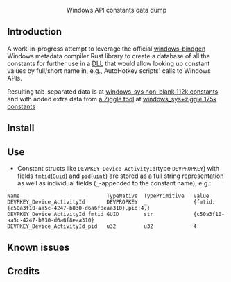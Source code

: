 <p align="center">
Windows API constants data dump
<br>
</p>

<p align="center">  
</p>


## Introduction
A work-in-progress attempt to leverage the official [windows-bindgen](https://crates.io/crates/windows-bindgen) Windows metadata compiler Rust library to create a database of all the constants for further use in a [DLL](https://github.com/eugenesvk/winAPIconst/) that would allow looking up constant values by full/short name in, e.g., AutoHotkey scripts' calls to Windows APIs.

Resulting tab-separated data is at [windows_sys non-blank 112k constants](../../raw/data/data/winConst_Valid_112k.txt.rar) and with added extra data from [a Ziggle tool](https://www.autohotkey.com/boards/viewtopic.php?f=83&t=99581) at [windows_sys+ziggle 175k constants](../../raw/data/data/winConst_Valid_ziggle_175k.rar)

## Install

## Use

- Constant structs like `DEVPKEY_Device_ActivityId`(type `DEVPROPKEY`) with fields `fmtid`(`Guid`) and `pid`(`uint`) are stored as a full string representation as well as individual fields (`_`-appended to the constant name), e.g.:
```
Name                           	TypeNative	TypePrimitive	Value
DEVPKEY_Device_ActivityId      	DEVPROPKEY	_            	{fmtid:{c50a3f10-aa5c-4247-b830-d6a6f8eaa310},pid:4,}
DEVPKEY_Device_ActivityId_fmtid	GUID      	str          	{c50a3f10-aa5c-4247-b830-d6a6f8eaa310}
DEVPKEY_Device_ActivityId_pid  	u32       	u32          	4
```

## Known issues

## Credits
